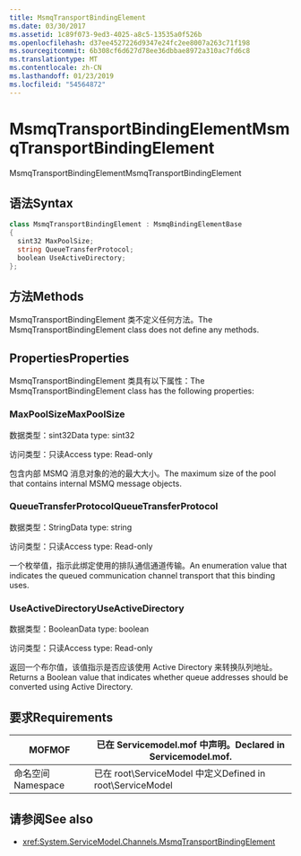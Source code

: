 ```yaml
---
title: MsmqTransportBindingElement
ms.date: 03/30/2017
ms.assetid: 1c89f073-9ed3-4025-a8c5-13535a0f526b
ms.openlocfilehash: d37ee4527226d9347e24fc2ee8007a263c71f198
ms.sourcegitcommit: 6b308cf6d627d78ee36dbbae8972a310ac7fd6c8
ms.translationtype: MT
ms.contentlocale: zh-CN
ms.lasthandoff: 01/23/2019
ms.locfileid: "54564872"
---
```

# <a name="msmqtransportbindingelement"></a><span data-ttu-id="ba16c-102">MsmqTransportBindingElement</span><span class="sxs-lookup"><span data-stu-id="ba16c-102">MsmqTransportBindingElement</span></span>
<span data-ttu-id="ba16c-103">MsmqTransportBindingElement</span><span class="sxs-lookup"><span data-stu-id="ba16c-103">MsmqTransportBindingElement</span></span>  
  
## <a name="syntax"></a><span data-ttu-id="ba16c-104">语法</span><span class="sxs-lookup"><span data-stu-id="ba16c-104">Syntax</span></span>  
  
```csharp
class MsmqTransportBindingElement : MsmqBindingElementBase  
{  
  sint32 MaxPoolSize;  
  string QueueTransferProtocol;  
  boolean UseActiveDirectory;  
};  
```  
  
## <a name="methods"></a><span data-ttu-id="ba16c-105">方法</span><span class="sxs-lookup"><span data-stu-id="ba16c-105">Methods</span></span>  
 <span data-ttu-id="ba16c-106">MsmqTransportBindingElement 类不定义任何方法。</span><span class="sxs-lookup"><span data-stu-id="ba16c-106">The MsmqTransportBindingElement class does not define any methods.</span></span>  
  
## <a name="properties"></a><span data-ttu-id="ba16c-107">Properties</span><span class="sxs-lookup"><span data-stu-id="ba16c-107">Properties</span></span>  
 <span data-ttu-id="ba16c-108">MsmqTransportBindingElement 类具有以下属性：</span><span class="sxs-lookup"><span data-stu-id="ba16c-108">The MsmqTransportBindingElement class has the following properties:</span></span>  
  
### <a name="maxpoolsize"></a><span data-ttu-id="ba16c-109">MaxPoolSize</span><span class="sxs-lookup"><span data-stu-id="ba16c-109">MaxPoolSize</span></span>  
 <span data-ttu-id="ba16c-110">数据类型：sint32</span><span class="sxs-lookup"><span data-stu-id="ba16c-110">Data type: sint32</span></span>  
  
 <span data-ttu-id="ba16c-111">访问类型：只读</span><span class="sxs-lookup"><span data-stu-id="ba16c-111">Access type: Read-only</span></span>  
  
 <span data-ttu-id="ba16c-112">包含内部 MSMQ 消息对象的池的最大大小。</span><span class="sxs-lookup"><span data-stu-id="ba16c-112">The maximum size of the pool that contains internal MSMQ message objects.</span></span>  
  
### <a name="queuetransferprotocol"></a><span data-ttu-id="ba16c-113">QueueTransferProtocol</span><span class="sxs-lookup"><span data-stu-id="ba16c-113">QueueTransferProtocol</span></span>  
 <span data-ttu-id="ba16c-114">数据类型：String</span><span class="sxs-lookup"><span data-stu-id="ba16c-114">Data type: string</span></span>  
  
 <span data-ttu-id="ba16c-115">访问类型：只读</span><span class="sxs-lookup"><span data-stu-id="ba16c-115">Access type: Read-only</span></span>  
  
 <span data-ttu-id="ba16c-116">一个枚举值，指示此绑定使用的排队通信通道传输。</span><span class="sxs-lookup"><span data-stu-id="ba16c-116">An enumeration value that indicates the queued communication channel transport that this binding uses.</span></span>  
  
### <a name="useactivedirectory"></a><span data-ttu-id="ba16c-117">UseActiveDirectory</span><span class="sxs-lookup"><span data-stu-id="ba16c-117">UseActiveDirectory</span></span>  
 <span data-ttu-id="ba16c-118">数据类型：Boolean</span><span class="sxs-lookup"><span data-stu-id="ba16c-118">Data type: boolean</span></span>  
  
 <span data-ttu-id="ba16c-119">访问类型：只读</span><span class="sxs-lookup"><span data-stu-id="ba16c-119">Access type: Read-only</span></span>  
  
 <span data-ttu-id="ba16c-120">返回一个布尔值，该值指示是否应该使用 Active Directory 来转换队列地址。</span><span class="sxs-lookup"><span data-stu-id="ba16c-120">Returns a Boolean value that indicates whether queue addresses should be converted using Active Directory.</span></span>  
  
## <a name="requirements"></a><span data-ttu-id="ba16c-121">要求</span><span class="sxs-lookup"><span data-stu-id="ba16c-121">Requirements</span></span>  
  
|<span data-ttu-id="ba16c-122">MOF</span><span class="sxs-lookup"><span data-stu-id="ba16c-122">MOF</span></span>|<span data-ttu-id="ba16c-123">已在 Servicemodel.mof 中声明。</span><span class="sxs-lookup"><span data-stu-id="ba16c-123">Declared in Servicemodel.mof.</span></span>|  
|---------|-----------------------------------|  
|<span data-ttu-id="ba16c-124">命名空间</span><span class="sxs-lookup"><span data-stu-id="ba16c-124">Namespace</span></span>|<span data-ttu-id="ba16c-125">已在 root\ServiceModel 中定义</span><span class="sxs-lookup"><span data-stu-id="ba16c-125">Defined in root\ServiceModel</span></span>|  
  
## <a name="see-also"></a><span data-ttu-id="ba16c-126">请参阅</span><span class="sxs-lookup"><span data-stu-id="ba16c-126">See also</span></span>
- <xref:System.ServiceModel.Channels.MsmqTransportBindingElement>
